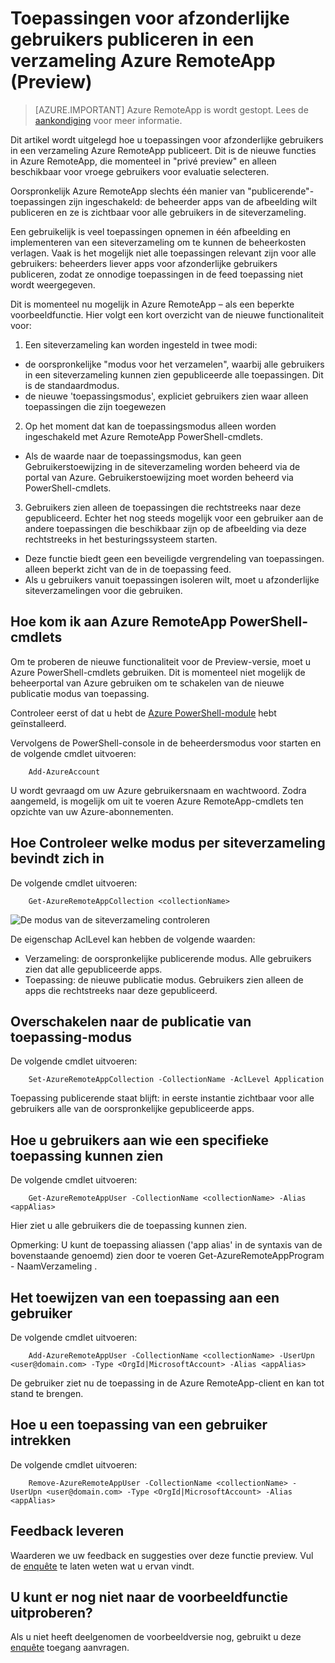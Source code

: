 <properties
   pageTitle="Toepassingen voor afzonderlijke gebruikers publiceren in een verzameling Azure RemoteApp (Preview) | Microsoft Azure"
   description="Leer hoe u apps voor afzonderlijke gebruikers, in plaats van kunt publiceren afhankelijk van groepen in Azure RemoteApp."
   services="remoteapp-preview"
   documentationCenter=""
   authors="piotrci"
   manager="mbaldwin"
   editor=""/>

<tags
   ms.service="remoteapp"
   ms.devlang="na"
   ms.topic="hero-article"
   ms.tgt_pltfrm="na"
   ms.workload="compute"
   ms.date="08/15/2016"
   ms.author="piotrci"/>

# <a name="publish-applications-to-individual-users-in-an-azure-remoteapp-collection-preview"></a>Toepassingen voor afzonderlijke gebruikers publiceren in een verzameling Azure RemoteApp (Preview)

> [AZURE.IMPORTANT]
> Azure RemoteApp is wordt gestopt. Lees de [aankondiging](https://go.microsoft.com/fwlink/?linkid=821148) voor meer informatie.

Dit artikel wordt uitgelegd hoe u toepassingen voor afzonderlijke gebruikers in een verzameling Azure RemoteApp publiceert. Dit is de nieuwe functies in Azure RemoteApp, die momenteel in "privé preview" en alleen beschikbaar voor vroege gebruikers voor evaluatie selecteren.

Oorspronkelijk Azure RemoteApp slechts één manier van "publicerende"-toepassingen zijn ingeschakeld: de beheerder apps van de afbeelding wilt publiceren en ze is zichtbaar voor alle gebruikers in de siteverzameling.

Een gebruikelijk is veel toepassingen opnemen in één afbeelding en implementeren van een siteverzameling om te kunnen de beheerkosten verlagen. Vaak is het mogelijk niet alle toepassingen relevant zijn voor alle gebruikers: beheerders liever apps voor afzonderlijke gebruikers publiceren, zodat ze onnodige toepassingen in de feed toepassing niet wordt weergegeven.

Dit is momenteel nu mogelijk in Azure RemoteApp – als een beperkte voorbeeldfunctie. Hier volgt een kort overzicht van de nieuwe functionaliteit voor:

1. Een siteverzameling kan worden ingesteld in twee modi:
 
  - de oorspronkelijke "modus voor het verzamelen", waarbij alle gebruikers in een siteverzameling kunnen zien gepubliceerde alle toepassingen. Dit is de standaardmodus.
  - de nieuwe 'toepassingsmodus', expliciet gebruikers zien waar alleen toepassingen die zijn toegewezen

2. Op het moment dat kan de toepassingsmodus alleen worden ingeschakeld met Azure RemoteApp PowerShell-cmdlets.

  - Als de waarde naar de toepassingsmodus, kan geen Gebruikerstoewijzing in de siteverzameling worden beheerd via de portal van Azure. Gebruikerstoewijzing moet worden beheerd via PowerShell-cmdlets.

3. Gebruikers zien alleen de toepassingen die rechtstreeks naar deze gepubliceerd. Echter het nog steeds mogelijk voor een gebruiker aan de andere toepassingen die beschikbaar zijn op de afbeelding via deze rechtstreeks in het besturingssysteem starten.
  - Deze functie biedt geen een beveiligde vergrendeling van toepassingen. alleen beperkt zicht van de in de toepassing feed.
  - Als u gebruikers vanuit toepassingen isoleren wilt, moet u afzonderlijke siteverzamelingen voor die gebruiken.

## <a name="how-to-get-azure-remoteapp-powershell-cmdlets"></a>Hoe kom ik aan Azure RemoteApp PowerShell-cmdlets

Om te proberen de nieuwe functionaliteit voor de Preview-versie, moet u Azure PowerShell-cmdlets gebruiken. Dit is momenteel niet mogelijk de beheerportal van Azure gebruiken om te schakelen van de nieuwe publicatie modus van toepassing.

Controleer eerst of dat u hebt de [Azure PowerShell-module](../powershell-install-configure.md) hebt geïnstalleerd.

Vervolgens de PowerShell-console in de beheerdersmodus voor starten en de volgende cmdlet uitvoeren:

        Add-AzureAccount

U wordt gevraagd om uw Azure gebruikersnaam en wachtwoord. Zodra aangemeld, is mogelijk om uit te voeren Azure RemoteApp-cmdlets ten opzichte van uw Azure-abonnementen.

## <a name="how-to-check-which-mode-a-collection-is-in"></a>Hoe Controleer welke modus per siteverzameling bevindt zich in

De volgende cmdlet uitvoeren:

        Get-AzureRemoteAppCollection <collectionName>

![De modus van de siteverzameling controleren](./media/remoteapp-perapp/araacllelvel.png)

De eigenschap AclLevel kan hebben de volgende waarden:

- Verzameling: de oorspronkelijke publicerende modus. Alle gebruikers zien dat alle gepubliceerde apps.
- Toepassing: de nieuwe publicatie modus. Gebruikers zien alleen de apps die rechtstreeks naar deze gepubliceerd.

## <a name="how-to-switch-to-application-publishing-mode"></a>Overschakelen naar de publicatie van toepassing-modus

De volgende cmdlet uitvoeren:

        Set-AzureRemoteAppCollection -CollectionName -AclLevel Application

Toepassing publicerende staat blijft: in eerste instantie zichtbaar voor alle gebruikers alle van de oorspronkelijke gepubliceerde apps.

## <a name="how-to-list-users-who-can-see-a-specific-application"></a>Hoe u gebruikers aan wie een specifieke toepassing kunnen zien

De volgende cmdlet uitvoeren:

        Get-AzureRemoteAppUser -CollectionName <collectionName> -Alias <appAlias>

Hier ziet u alle gebruikers die de toepassing kunnen zien.

Opmerking: U kunt de toepassing aliassen ('app alias' in de syntaxis van de bovenstaande genoemd) zien door te voeren Get-AzureRemoteAppProgram - NaamVerzameling <collectionName>.

## <a name="how-to-assign-an-application-to-a-user"></a>Het toewijzen van een toepassing aan een gebruiker

De volgende cmdlet uitvoeren:

        Add-AzureRemoteAppUser -CollectionName <collectionName> -UserUpn <user@domain.com> -Type <OrgId|MicrosoftAccount> -Alias <appAlias>

De gebruiker ziet nu de toepassing in de Azure RemoteApp-client en kan tot stand te brengen.

## <a name="how-to-remove-an-application-from-a-user"></a>Hoe u een toepassing van een gebruiker intrekken

De volgende cmdlet uitvoeren:

        Remove-AzureRemoteAppUser -CollectionName <collectionName> -UserUpn <user@domain.com> -Type <OrgId|MicrosoftAccount> -Alias <appAlias>

## <a name="providing-feedback"></a>Feedback leveren
Waarderen we uw feedback en suggesties over deze functie preview. Vul de [enquête](http://www.instant.ly/s/FDdrb) te laten weten wat u ervan vindt.

## <a name="havent-had-a-chance-to-try-the-preview-feature"></a>U kunt er nog niet naar de voorbeeldfunctie uitproberen?
Als u niet heeft deelgenomen de voorbeeldversie nog, gebruikt u deze [enquête](http://www.instant.ly/s/AY83p) toegang aanvragen.
